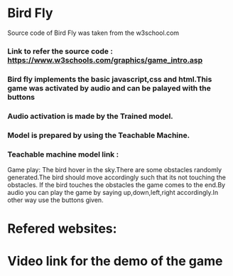 
# Bird Fly
Source code of Bird Fly was taken from the w3school.com
### Link to refer the source code : https://www.w3schools.com/graphics/game_intro.asp
### Bird fly implements the basic javascript,css and html.This game was activated by audio and can be palayed with the buttons
### Audio activation is made by the Trained model.
### Model is prepared by using the Teachable Machine.
### Teachable machine model link :
Game play: The bird hover in the sky.There are some obstacles randomly generated.The bird should move accordingly such that its not touching the obstacles.
If the bird touches the obstacles the game comes to the end.By audio you can play the game by saying up,down,left,right accordingly.In other way use the buttons given.

# Refered websites:


# Video link for the demo of the game

